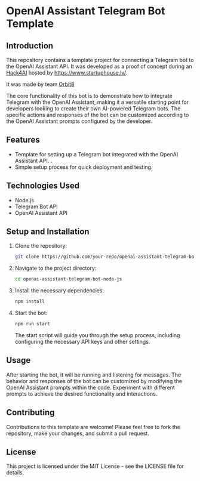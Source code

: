 # OpenAI Assistant Telegram Bot Template

## Introduction

This repository contains a template project for connecting a Telegram bot to the OpenAI Assistant API. It was developed as a proof of concept during an [Hack4AI](https://hack4ai.devpost.com/) hosted by https://www.startuphouse.lv/. 

It was made by team [Orbit8](https://devpost.com/software/digital-career-assistant)


The core functionality of this bot is to demonstrate how to integrate Telegram with the OpenAI Assistant, making it a versatile starting point for developers looking to create their own AI-powered Telegram bots. The specific actions and responses of the bot can be customized according to the OpenAI Assistant prompts configured by the developer.

## Features

- Template for setting up a Telegram bot integrated with the OpenAI Assistant API. .
- Simple setup process for quick deployment and testing.

## Technologies Used

- Node.js
- Telegram Bot API
- OpenAI Assistant API

## Setup and Installation

1. Clone the repository:
   ```bash
   git clone https://github.com/your-repo/openai-assistant-telegram-bot-node-js.git
   ```
2. Navigate to the project directory:
   ```bash
   cd openai-assistant-telegram-bot-node-js
   ```
3. Install the necessary dependencies:
   ```bash
   npm install
   ```
4. Start the bot:
   ```bash
   npm run start
   ```
   The start script will guide you through the setup process, including configuring the necessary API keys and other settings.

## Usage

After starting the bot, it will be running and listening for messages. The behavior and responses of the bot can be customized by modifying the OpenAI Assistant prompts within the code. Experiment with different prompts to achieve the desired functionality and interactions.

## Contributing

Contributions to this template are welcome! Please feel free to fork the repository, make your changes, and submit a pull request.

## License

This project is licensed under the MIT License - see the LICENSE file for details.

